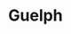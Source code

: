 ---
title: Guelph
crosslinks:
- amateurradio
- funny
- themonstermath
- KenM
- LifeProTips
- lfg
---
